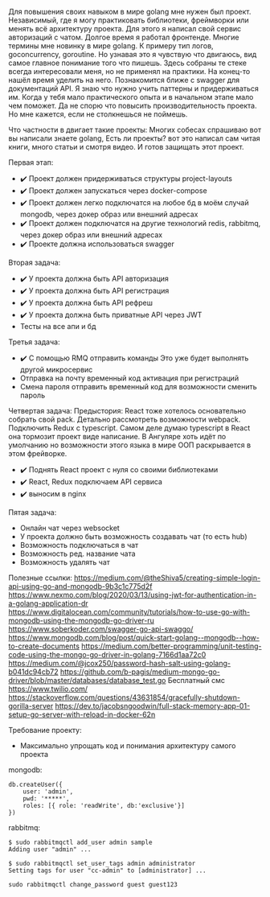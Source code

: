 Для повышения своих навыком в мире golang мне нужен был проект. Независимый, где я могу практиковать библиотеки, фреймворки или менять всё архитектуру проекта. Для этого я написал свой сервис авторизаций с чатом. Долгое время я работал фронтенде. Многие термины мне новинку в мире golang. К примеру тип логов, goconcurrency, goroutine. Но узнавая это я чувствую что двигаюсь, вид самое главное понимание того что пишешь.
Здесь собраны те стеке всегда интересовали меня, но не применял на практики. На конец-то нашёл время уделить на него. Познакомится ближе с swagger для документаций API.
Я знаю что нужно учить паттерны и придерживаться им. Когда у тебя мало практического опыта и в начальном этапе мало чем поможет. Да не спорю что повысить производительность проекта. Но мне кажется, если не столкнешься не поймешь.

Что частности в двигает такие проекты:
Многих собесах спрашиваю вот вы написали знаете golang, Есть ли проекты?
вот это написал сам читая книги, много статьи и смотря видео.
И готов защищать этот проект.



Первая этап:
- :heavy_check_mark: Проект должен придерживаться структуры project-layouts
- :heavy_check_mark: Проект должен запускаться через docker-compose
- :heavy_check_mark: Проект должен легко подключатся на любое бд в моём случай mongodb, через докер образ или внешний адресах
- :heavy_check_mark: Проект должен подключатся на другие технологий  redis, rabbitmq, через докер образ или внешний адресах
- :heavy_check_mark: Проекте должна использоваться swagger

Вторая задача:
- :heavy_check_mark: У проекта должна быть API авторизация 
- :heavy_check_mark: У проекта должна быть API регистрация
- :heavy_check_mark: У проекта должна быть API рефреш
- :heavy_check_mark: У проекта должна быть приватные API через JWT
- Тесты на все апи и бд


Третья задача:
- :heavy_check_mark: С помощью RMQ отправить команды
Это уже будет выполнять другой микросервис 
- Отправка на почту временный код активация при регистраций
- Смена пароля отправить временный код для возможности сменить пароль


Четвертая задача:
Предыстория: React тоже хотелось основательно собрать свой pack. Детально рассмотреть возможности webpack. Подключить Redux c typescript. Самом деле думаю typescript в React она тормозит проект виде написание. В Ангуляре хоть идёт по умолчанию но возможности этого языка в мире ООП раскрывается в этом фрейворке. 
- :heavy_check_mark: Поднять  React проект с нуля со своими библиотеками
- :heavy_check_mark: React, Redux подключаем API сервиса
- :heavy_check_mark: выносим в nginx

Пятая задача:
- Онлайн чат через websocket
- У проекта должно быть возможность создавать чат (то есть hub)
- Возможность подключаться в чат 
- Возможность ред. название чата
- Возможность удалять чат

Полезные ссылки:
https://medium.com/@theShiva5/creating-simple-login-api-using-go-and-mongodb-9b3c1c775d2f
https://www.nexmo.com/blog/2020/03/13/using-jwt-for-authentication-in-a-golang-application-dr
https://www.digitalocean.com/community/tutorials/how-to-use-go-with-mongodb-using-the-mongodb-go-driver-ru
https://www.soberkoder.com/swagger-go-api-swaggo/
https://www.mongodb.com/blog/post/quick-start-golang--mongodb--how-to-create-documents
https://medium.com/better-programming/unit-testing-code-using-the-mongo-go-driver-in-golang-7166d1aa72c0
https://medium.com/@jcox250/password-hash-salt-using-golang-b041dc94cb72
https://github.com/b-pagis/medium-mongo-go-driver/blob/master/databases/database_test.go
Бесплатный смс https://www.twilio.com/
https://stackoverflow.com/questions/43631854/gracefully-shutdown-gorilla-server
https://dev.to/jacobsngoodwin/full-stack-memory-app-01-setup-go-server-with-reload-in-docker-62n



Требование проекту:
- Максимально упрощать код и понимания архитектуру самого проекта


mongodb:
```
db.createUser({
    user: 'admin',
    pwd: '*****',
    roles: [{ role: 'readWrite', db:'exclusive'}]
})
```


rabbitmq:
```
$ sudo rabbitmqctl add_user admin sample
Adding user "admin" ...

$ sudo rabbitmqctl set_user_tags admin administrator
Setting tags for user "cc-admin" to [administrator] ...

sudo rabbitmqctl change_password guest guest123
```
